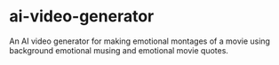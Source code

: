 # ai-video-generator
An AI video generator for making emotional montages of a movie using background emotional musing and emotional movie quotes.
